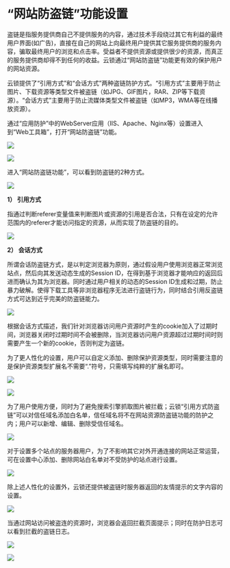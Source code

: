 # “网站防盗链”功能设置
盗链是指服务提供商自己不提供服务的内容，通过技术手段绕过其它有利益的最终用户界面(如广告)，直接在自己的网站上向最终用户提供其它服务提供商的服务内容，骗取最终用户的浏览和点击率。受益者不提供资源或提供很少的资源，而真正的服务提供商却得不到任何的收益。云锁通过“网站防盗链”功能更有效的保护用户的网站资源。
        
云锁提供了“引用方式”和“会话方式”两种盗链防护方式。“引用方式”主要用于防止图片、下载资源等类型文件被盗链（如JPG、GIF图片，RAR、ZIP等下载资源）。“会话方式”主要用于防止流媒体类型文件被盗链（如MP3，WMA等在线播放资源）。

通过“应用防护”中的WebServer应用（IIS、Apache、Nginx等）设置进入到“Web工具箱”，打开“网站防盗链”功能。

![](/assets/f070001.png)

![](/assets/f1101.png)

进入“网站防盗链功能”，可以看到防盗链的2种方式。

![](/assets/f1102.png)

**1） 引用方式**
        
指通过判断referer变量值来判断图片或资源的引用是否合法，只有在设定的允许范围内的referer才能访问指定的资源，从而实现了防盗链的目的。

![](/assets/f1103.png)

**2） 会话方式**
        
所谓会话防盗链方式，是以判定浏览器为原则，通过假设用户使用浏览器正常浏览站点，然后向其发送动态生成的Session ID，在得到基于浏览器才能响应的返回后进而确认为其为浏览器。同时通过用户相关的动态的Session ID生成和过期，防止暴力破解。使得下载工具等非浏览器程序无法进行盗链行为，同时结合引用反盗链方式可达到近乎完美的防盗链能力。

![](/assets/f1104.png)

根据会话方式描述，我们针对浏览器访问用户资源时产生的cookie加入了过期时间，浏览器关闭时过期时间不会被删除，当浏览器访问用户资源超过过期时间时则需要产生一个新的cookie，否则判定为盗链。

为了更人性化的设置，用户可以自定义添加、删除保护资源类型，同时需要注意的是保护资源类型扩展名不需要“.”符号，只需填写纯粹的扩展名即可。

![](/assets/f1105.png)

![](/assets/f1106.png)

为了用户使用方便，同时为了避免搜索引擎抓取图片被拦截；云锁“引用方式防盗链”可以对信任域名添加白名单，信任域名将不在网站资源防盗链功能的防护之内；用户可以新增、编辑、删除受信任域名。

![](/assets/f1107.png)

对于设置多个站点的服务器用户，为了不影响其它对外开通连接的网站正常运营，可在设置中心添加、删除网站白名单对不受防护的站点进行设置。

![](/assets/f1108.png)

除上述人性化的设置外，云锁还提供被盗链时服务器返回的友情提示的文字内容的设置。

![](/assets/f1109.png)

当通过网站访问被盗连的资源时，浏览器会返回拦截页面提示；同时在防护日志可以看到拦截的盗链日志。

![](/assets/f1110.png)

![](/assets/f1111.png)